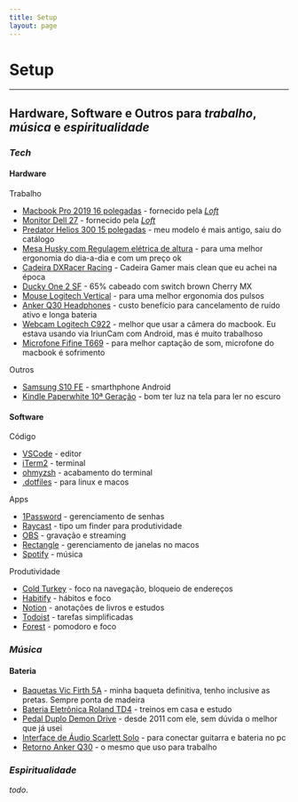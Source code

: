 ```yaml
---
title: Setup
layout: page
---
```


# Setup

---

## Hardware, Software e Outros para *trabalho*, *música* e *espiritualidade*

<div class="breaker"></div>

### *Tech*

#### Hardware

Trabalho
- [Macbook Pro 2019 16 polegadas](https://support.apple.com/kb/SP809) - fornecido pela *[Loft](https://loft.com.br/)*
- [Monitor Dell 27](https://www.dell.com/pt-br/shop/monitor-dell-de-27-p2720d/apd/210-aulk/monitores-e-acess%C3%B3rios) - fornecido pela *[Loft](https://loft.com.br/)*
- [Predator Helios 300 15 polegadas](https://www.acer.com/ac/pt/PT/content/predator-models/laptops/predatorhelios300) - meu modelo é mais antigo, saiu do catálogo
- [Mesa Husky com Regulagem elétrica de altura](https://www.kabum.com.br/produto/135440/mesa-office-husky-technologies-900-preto-regulagem-de-altura-automatica-memorizacao-4-usuarios-anti-esmagamento-htct001) - para uma melhor ergonomia do dia-a-dia e com um preço ok
- [Cadeira DXRacer Racing](https://www.dxracer.com.br/cadeira-dxracer-racing-rw01n-8-p985975) - Cadeira Gamer mais clean que eu achei na época
- [Ducky One 2 SF](https://www.duckychannel.com.tw/en/Ducky-One2-SF) - 65% cabeado com switch brown Cherry MX
- [Mouse Logitech Vertical](https://www.logitech.com/pt-br/products/mice/mx-vertical-ergonomic-mouse.910-005447.html) - para uma melhor ergonomia dos pulsos
- [Anker Q30 Headphones](https://www.anker.com/products/variant/life-q30/A3028011) - custo benefício para cancelamento de ruído ativo e longa bateria
- [Webcam Logitech C922](https://www.logitech.com/pt-br/products/webcams/c922-pro-stream-webcam.html) - melhor que usar a câmera do macbook. Eu estava usando via IriunCam com Android, mas é muito trabalhoso
- [Microfone Fifine T669](https://www.fifinemicrofones.com.br/collections/mais-vendidos/products/microfone-condensador-fifine-usb-t669-com-kit-de-estudio-2) - para melhor captação de som, microfone do macbook é sofrimento

Outros
- [Samsung S10 FE](https://www.samsung.com/br/smartphones/galaxy-s20/galaxy-s20-fe/) - smarthphone Android
- [Kindle Paperwhite 10ª Geração](https://www.amazon.com.br/kindle/s?k=kindle) - bom ter luz na tela para ler no escuro

#### Software

Código
- [VSCode](https://code.visualstudio.com/) - editor
- [iTerm2](https://iterm2.com/) - terminal
- [ohmyzsh](https://ohmyz.sh/) - acabamento do terminal
- [.dotfiles](https://github.com/sergiokopplin/.dotfiles) - para linux e macos

Apps
- [1Password](https://1password.com/pt/) - gerenciamento de senhas
- [Raycast](https://www.raycast.com/) - tipo um finder para produtividade
- [OBS](https://obsproject.com/pt-br/download) - gravação e streaming
- [Rectangle](https://rectangleapp.com/) - gerenciamento de janelas no macos
- [Spotify](https://www.spotify.com/) - música

Produtividade
- [Cold Turkey](https://getcoldturkey.com/) - foco na navegação, bloqueio de endereços
- [Habitify](https://www.habitify.me/) - hábitos e foco
- [Notion](https://www.notion.so/pt-br) - anotações de livros e estudos
- [Todoist](https://todoist.com/) - tarefas simplificadas
- [Forest](https://www.forestapp.cc/) - pomodoro e foco

<div class="breaker"></div>

### *Música*

#### Bateria

- [Baquetas Vic Firth 5A](https://vicfirth.zildjian.com/sticks1/drumset/american-classic.html) - minha baqueta definitiva, tenho inclusive as pretas. Sempre ponta de madeira
- [Bateria Eletrônica Roland TD4](https://www.google.com/search?q=roland+td+4&oq=roland+td+4) - treinos em casa e estudo
- [Pedal Duplo Demon Drive](https://pearldrum.com/global/products/drum-pedals/demon-drive-3000-series) - desde 2011 com ele, sem dúvida o melhor que já usei
- [Interface de Áudio Scarlett Solo](https://focusrite.com/pt-br/usb-audio-interface/scarlett/scarlett-solo) - para conectar guitarra e bateria no pc
- [Retorno Anker Q30](https://www.anker.com/products/variant/life-q30/A3028011) - o mesmo que uso para trabalho

<div class="breaker"></div>

### *Espiritualidade*

*todo*.
